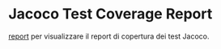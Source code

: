 # Jacoco Test Coverage Report
<a href="https://github.com/Santulli99/GameOverNew/blob/master">report</a> per visualizzare il report di copertura dei test Jacoco.


